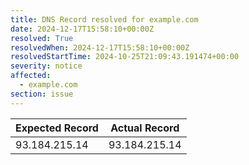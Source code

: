 ```yaml
---
title: DNS Record resolved for example.com
date: 2024-12-17T15:58:10+00:00Z
resolved: True
resolvedWhen: 2024-12-17T15:58:10+00:00Z
resolvedStartTime: 2024-10-25T21:09:43.191474+00:00
severity: notice
affected:
  - example.com
section: issue
---
```


| Expected Record  | Actual Record  |
|------------------|----------------|
| 93.184.215.14 | 93.184.215.14 |
